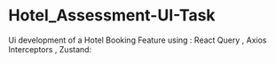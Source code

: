 # Hotel_Assessment-UI-Task
Ui development of  a Hotel Booking Feature using : React Query , Axios Interceptors , Zustand:
